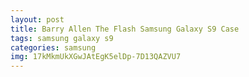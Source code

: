 ```yaml
---
layout: post
title: Barry Allen The Flash Samsung Galaxy S9 Case
tags: samsung galaxy s9
categories: samsung
img: 17kMkmUkXGwJAtEgK5elDp-7D13QAZVU7
---
```

